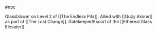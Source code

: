 #npc 

Glassblower on Level 2 of [[The Endless Pits]].
Allied with [[Quzy Akone]] as part of [[The Lost Change]].
Gatekeeper/Escort of the [[Ethereal Glass Elevator]]